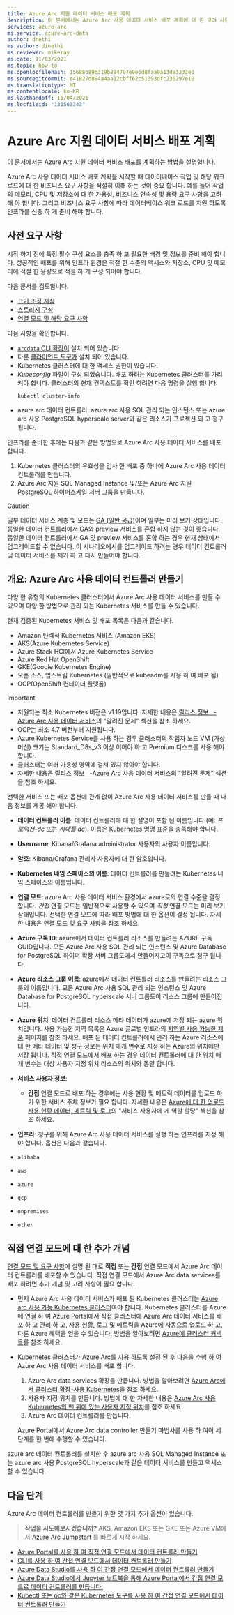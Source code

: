 ```yaml
---
title: Azure Arc 지원 데이터 서비스 배포 계획
description: 이 문서에서는 Azure Arc 사용 데이터 서비스 배포 계획에 대 한 고려 사항을 설명 합니다.
services: azure-arc
ms.service: azure-arc-data
author: dnethi
ms.author: dinethi
ms.reviewer: mikeray
ms.date: 11/03/2021
ms.topic: how-to
ms.openlocfilehash: 15688b89b319b884707e9e6d8faa9a13de3233e0
ms.sourcegitcommit: e41827d894a4aa12cbff62c51393dfc236297e10
ms.translationtype: MT
ms.contentlocale: ko-KR
ms.lasthandoff: 11/04/2021
ms.locfileid: "131563343"
---
```

# <a name="plan-an-azure-arc-enabled-data-services-deployment"></a>Azure Arc 지원 데이터 서비스 배포 계획

이 문서에서는 Azure Arc 지원 데이터 서비스 배포를 계획하는 방법을 설명합니다.

Azure Arc 사용 데이터 서비스 배포 계획을 시작할 때 데이터베이스 작업 및 해당 워크 로드에 대 한 비즈니스 요구 사항을 적절히 이해 하는 것이 중요 합니다. 예를 들어 작업의 메모리, CPU 및 저장소에 대 한 가용성, 비즈니스 연속성 및 용량 요구 사항을 고려해 야 합니다. 그리고 비즈니스 요구 사항에 따라 데이터베이스 워크 로드를 지원 하도록 인프라를 신중 하 게 준비 해야 합니다.

## <a name="prerequisites"></a>사전 요구 사항

시작 하기 전에 특정 필수 구성 요소를 충족 하 고 필요한 배경 및 정보를 준비 해야 합니다. 성공적인 배포를 위해 인프라 환경은 적절 한 수준의 액세스와 저장소, CPU 및 메모리에 적절 한 용량으로 적절 하 게 구성 되어야 합니다. 

다음 문서를 검토합니다.

- [크기 조정 지침](sizing-guidance.md)
- [스토리지 구성](storage-configuration.md)
- [연결 모드 및 해당 요구 사항](connectivity.md)

다음 사항을 확인합니다.

- [ `arcdata` CLI 확장이](install-arcdata-extension.md) 설치 되어 있습니다.
- 다른 [클라이언트 도구가](install-client-tools.md) 설치 되어 있습니다.
- Kubernetes 클러스터에 대 한 액세스 권한이 있습니다.
- *Kubeconfig* 파일이 구성 되었습니다. 배포 하려는 Kubernetes 클러스터를 가리켜야 합니다. 클러스터의 현재 컨텍스트를 확인 하려면 다음 명령을 실행 합니다.
   ```console
   kubectl cluster-info
   ```  
- azure arc 데이터 컨트롤러, azure arc 사용 SQL 관리 되는 인스턴스 또는 azure arc 사용 PostgreSQL hyperscale server와 같은 리소스가 프로젝션 되 고 청구 됩니다.

인프라를 준비한 후에는 다음과 같은 방법으로 Azure Arc 사용 데이터 서비스를 배포 합니다.
1. Kubernetes 클러스터의 유효성을 검사 한 배포 중 하나에 Azure Arc 사용 데이터 컨트롤러를 만듭니다.
1. Azure Arc 지원 SQL Managed Instance 및/또는 Azure Arc 지원 PostgreSQL 하이퍼스케일 서버 그룹을 만듭니다.

> [!CAUTION]
> 일부 데이터 서비스 계층 및 모드는 [GA (일반 공급)](release-notes.md)이며 일부는 미리 보기 상태입니다. 동일한 데이터 컨트롤러에서 GA와 preview 서비스를 혼합 하지 않는 것이 좋습니다. 동일한 데이터 컨트롤러에서 GA 및 preview 서비스를 혼합 하는 경우 현재 상태에서 업그레이드할 수 없습니다. 이 시나리오에서를 업그레이드 하려는 경우 데이터 컨트롤러 및 데이터 서비스를 제거 하 고 다시 만들어야 합니다.

## <a name="overview-create-an-azure-arc-enabled-data-controller"></a>개요: Azure Arc 사용 데이터 컨트롤러 만들기

다양 한 유형의 Kubernetes 클러스터에서 Azure Arc 사용 데이터 서비스를 만들 수 있으며 다양 한 방법으로 관리 되는 Kubernetes 서비스를 만들 수 있습니다.

현재 검증된 Kubernetes 서비스 및 배포 목록은 다음과 같습니다.

- Amazon 탄력적 Kubernetes 서비스 (Amazon EKS)
- AKS(Azure Kubernetes Service)
- Azure Stack HCI에서 Azure Kubernetes Service
- Azure Red Hat OpenShift
- GKE(Google Kubernetes Engine)
- 오픈 소스, 업스트림 Kubernetes (일반적으로 kubeadm를 사용 하 여 배포 됨)
- OCP(OpenShift 컨테이너 플랫폼)

> [!IMPORTANT]
> * 지원되는 최소 Kubernetes 버전은 v1.19입니다. 자세한 내용은 [릴리스 정보 &nbsp; -Azure Arc 사용 데이터 서비스](./release-notes.md#known-issues)의 "알려진 문제" 섹션을 참조 하세요.
> * OCP는 최소 4.7 버전부터 지원됩니다.
> * Azure Kubernetes Service를 사용 하는 경우 클러스터의 작업자 노드 VM (가상 머신) 크기는 Standard_D8s_v3 이상 이어야 하 고 Premium 디스크를 사용 해야 합니다. 
> * 클러스터는 여러 가용성 영역에 걸쳐 있지 않아야 합니다. 
> * 자세한 내용은 [릴리스 정보 &nbsp; -Azure Arc 사용 데이터 서비스](./release-notes.md#known-issues)의 "알려진 문제" 섹션을 참조 하세요.

선택한 서비스 또는 배포 옵션에 관계 없이 Azure Arc 사용 데이터 서비스를 만들 때 다음 정보를 제공 해야 합니다.

- **데이터 컨트롤러 이름**: 데이터 컨트롤러에 대 한 설명이 포함 된 이름입니다 (예: *프로덕션-dc* 또는 *시애틀 dc*). 이름은 [Kubernetes 명명 표준](https://kubernetes.io/docs/concepts/overview/working-with-objects/names/)을 충족해야 합니다.

- **Username**: Kibana/Grafana administrator 사용자의 사용자 이름입니다.
- **암호**: Kibana/Grafana 관리자 사용자에 대 한 암호입니다.
- **Kubernetes 네임 스페이스의 이름**: 데이터 컨트롤러를 만들려는 Kubernetes 네임 스페이스의 이름입니다.
- **연결 모드**: azure Arc 사용 데이터 서비스 환경에서 azure로의 연결 수준을 결정 합니다. *간접* 연결 모드는 일반적으로 사용할 수 있으며 *직접* 연결 모드는 미리 보기 상태입니다. 선택한 연결 모드에 따라 배포 방법에 대 한 옵션이 결정 됩니다. 자세한 내용은 [연결 모드 및 요구 사항](./connectivity.md)을 참조 하세요.
- **Azure 구독 ID**: azure에서 데이터 컨트롤러 리소스를 만들려는 AZURE 구독 GUID입니다. 모든 Azure Arc 사용 SQL 관리 되는 인스턴스 및 Azure Database for PostgreSQL 하이퍼 확장 서버 그룹도에서 만들어지고이 구독으로 청구 됩니다.
- **Azure 리소스 그룹 이름**: azure에서 데이터 컨트롤러 리소스를 만들려는 리소스 그룹의 이름입니다. 모든 Azure Arc 사용 SQL 관리 되는 인스턴스 및 Azure Database for PostgreSQL hyperscale 서버 그룹도이 리소스 그룹에 만들어집니다.
- **Azure 위치**: 데이터 컨트롤러 리소스 메타 데이터가 azure에 저장 되는 azure 위치입니다. 사용 가능한 지역 목록은 Azure 글로벌 인프라의 [지역별 사용 가능한 제품](https://azure.microsoft.com/global-infrastructure/services/?products=azure-arc) 페이지를 참조 하세요. 배포 된 데이터 컨트롤러에서 관리 하는 Azure 리소스에 대 한 메타 데이터 및 청구 정보는 위치 매개 변수로 지정 하는 Azure의 위치에만 저장 됩니다. 직접 연결 모드에서 배포 하는 경우 데이터 컨트롤러에 대 한 위치 매개 변수는 대상 사용자 지정 위치 리소스의 위치와 동일 합니다.
- **서비스 사용자 정보**: 
   - **간접** 연결 모드로 배포 하는 경우에는 사용 현황 및 메트릭 데이터를 업로드 하기 위한 서비스 주체 정보가 필요 합니다. 자세한 내용은 [Azure에 대 한 업로드 사용 현황 데이터, 메트릭 및 로그](upload-metrics-and-logs-to-azure-monitor.md)의 "서비스 사용자에 게 역할 할당" 섹션을 참조 하세요. 

- **인프라**: 청구를 위해 Azure Arc 사용 데이터 서비스를 실행 하는 인프라를 지정 해야 합니다. 옵션은 다음과 같습니다.
- `alibaba`
- `aws`
- `azure`
- `gcp`
- `onpremises`
- `other`

## <a name="additional-concepts-for-direct-connectivity-mode"></a>직접 연결 모드에 대 한 추가 개념

[연결 모드 및 요구 사항](./connectivity.md)에 설명 된 대로 **직접** 또는 **간접** 연결 모드에서 Azure Arc 데이터 컨트롤러를 배포할 수 있습니다. 직접 연결 모드에서 Azure Arc data services를 배포 하려면 추가 개념 및 고려 사항이 필요 합니다.

* 먼저 Azure Arc 사용 데이터 서비스가 배포 될 Kubernetes 클러스터는 [Azure arc 사용 가능 Kubernetes 클러스터](../kubernetes/overview.md)여야 합니다. Kubernetes 클러스터를 Azure에 연결 하 여 Azure Portal에서 직접 클러스터에 Azure Arc 데이터 서비스를 배포 하 고 관리 하 고, 사용 현황, 로그 및 메트릭을 Azure에 자동으로 업로드 하 고, 다른 Azure 혜택을 얻을 수 있습니다. 방법을 알아보려면 [Azure에 클러스터 커넥트](../kubernetes/quickstart-connect-cluster.md)를 참조 하세요.

* Kubernetes 클러스터가 Azure Arc를 사용 하도록 설정 된 후 다음을 수행 하 여 Azure Arc 사용 데이터 서비스를 배포 합니다.
   1. Azure Arc data services 확장을 만듭니다. 방법을 알아보려면 [Azure Arc에서 클러스터 확장-사용 Kubernetes](../kubernetes/conceptual-extensions.md)을 참조 하세요.
   1. 사용자 지정 위치를 만듭니다. 방법에 대 한 자세한 내용은 [Azure Arc 사용 Kubernetes의 맨 위에 있는 사용자 지정 위치](../kubernetes/conceptual-custom-locations.md)를 참조 하세요.
   1. Azure Arc 데이터 컨트롤러를 만듭니다.

   Azure Portal에서 Azure Arc data controller 만들기 마법사를 사용 하 여이 세 단계를 한 번에 수행할 수 있습니다.

azure arc 데이터 컨트롤러를 설치한 후 azure arc 사용 SQL Managed Instance 또는 azure arc 사용 PostgreSQL hyperscale과 같은 데이터 서비스를 만들고 액세스할 수 있습니다.


## <a name="next-steps"></a>다음 단계

Azure Arc 데이터 컨트롤러를 만들기 위한 몇 가지 추가 옵션이 있습니다.

> **작업을 시도해보시겠습니까?**
> AKS, Amazon EKS 또는 GKE 또는 Azure VM에서 [Azure Arc Jumpstart](https://azurearcjumpstart.io/azure_arc_jumpstart/azure_arc_data/) 를 빠르게 시작 하세요.
>
- [Azure Portal를 사용 하 여 직접 연결 모드에서 데이터 컨트롤러 만들기](create-data-controller-direct-prerequisites.md)
- [CLI를 사용 하 여 간접 연결 모드에서 데이터 컨트롤러 만들기](create-data-controller-indirect-cli.md)
- [Azure Data Studio를 사용 하 여 간접 연결 모드에서 데이터 컨트롤러 만들기](create-data-controller-indirect-azure-data-studio.md)
- [Azure Data Studio에서 Jupyter 노트북을 통해 Azure Portal에서 간접 연결 모드로 데이터 컨트롤러를 만듭니다.](create-data-controller-indirect-azure-portal.md)
- [Kubectl 또는 oc와 같은 Kubernetes 도구를 사용 하 여 간접 연결 모드에서 데이터 컨트롤러 만들기](create-data-controller-using-kubernetes-native-tools.md)
